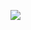 ![](https://camo.githubusercontent.com/ccde18ad0d674ccd8e9e039d55895d826384b8a7fada194fbdca2e3813670892/68747470733a2f2f75706c6f61642e77696b696d656469612e6f72672f77696b6970656469612f636f6d6d6f6e732f7468756d622f382f38652f4e6578746a732d6c6f676f2e7376672f34343070782d4e6578746a732d6c6f676f2e7376672e706e67)
